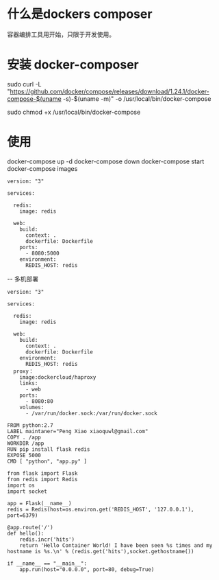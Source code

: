 # 什么是dockers composer

容器编排工具用开始，只限于开发使用。


# 安装 docker-composer
sudo curl -L "https://github.com/docker/compose/releases/download/1.24.1/docker-compose-$(uname -s)-$(uname -m)" -o /usr/local/bin/docker-compose

sudo chmod +x /usr/local/bin/docker-compose


# 使用
docker-compose up -d
docker-compose down
docker-compose start
docker-compose images

```text
version: "3"

services:

  redis:
    image: redis

  web:
    build:
      context: .
      dockerfile: Dockerfile
    ports:
      - 8080:5000
    environment:
      REDIS_HOST: redis

```
-- 多机部署
```text
version: "3"

services:

  redis:
    image: redis

  web:
    build:
      context: .
      dockerfile: Dockerfile
    environment:
      REDIS_HOST: redis
  proxy：
    image:dockercloud/haproxy
    links:
      - web
    ports:
      - 8080:80
    volumes:
      - /var/run/docker.sock:/var/run/docker.sock

```

```text
FROM python:2.7
LABEL maintaner="Peng Xiao xiaoquwl@gmail.com"
COPY . /app
WORKDIR /app
RUN pip install flask redis
EXPOSE 5000
CMD [ "python", "app.py" ]
```

```text
from flask import Flask
from redis import Redis
import os
import socket

app = Flask(__name__)
redis = Redis(host=os.environ.get('REDIS_HOST', '127.0.0.1'), port=6379)

@app.route('/')
def hello():
    redis.incr('hits')
    return 'Hello Container World! I have been seen %s times and my hostname is %s.\n' % (redis.get('hits'),socket.gethostname())

if __name__ == "__main__":
    app.run(host="0.0.0.0", port=80, debug=True)
```